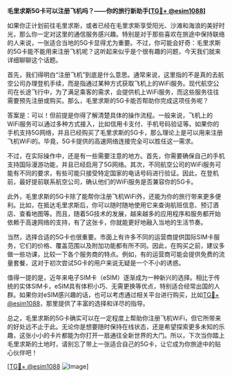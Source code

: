 **毛里求斯5G卡可以注册飞机吗？——你的旅行新助手[[TG💪+ @esim1088](https://t.me/s/esim1088)]**

如果你正计划前往毛里求斯，或者已经在毛里求斯享受阳光、沙滩和海浪的美好时光，那么你一定对这里的通信服务感兴趣。特别是对于那些喜欢在旅途中保持联络的人来说，一张适合当地的5G卡显得尤为重要。不过，你可能会好奇：毛里求斯的5G卡能不能用来注册飞机呢？这听起来似乎是个很有趣的问题，今天我们就来详细聊聊这个话题。

首先，我们得明白“注册飞机”到底是什么意思。通常来说，这里指的不是真的去航空公司办理登机手续，而是指通过某种方式获取飞机上的WiFi服务。现代航空公司在长途飞行中，为了满足乘客的需求，会提供机上WiFi服务，而这些服务往往需要预先注册或购买。那么，毛里求斯的5G卡能否帮助你完成这项任务呢？

答案是：可以！但前提是你得了解清楚具体的操作流程。一般来说，飞机上的WiFi服务可以通过多种方式接入，比如信用卡支付、手机号码验证等。如果你的手机支持5G网络，并且已经购买了毛里求斯的5G卡，那么理论上是可以用来注册飞机WiFi的。毕竟，5G卡提供的高速网络连接完全可以胜任这一需求。

不过，在实际操作中，还是有一些需要注意的地方。首先，你需要确保自己的手机支持国际漫游功能，并且已经启用了5G网络。其次，不同航空公司的WiFi服务可能有不同的要求，有些可能只接受特定国家的电话号码进行验证。因此，在登机前，最好提前联系航空公司，确认他们的WiFi服务是否兼容你的5G卡。

此外，毛里求斯的5G卡除了能帮你注册飞机WiFi外，还能为你的旅行带来更多便利。比如，在抵达毛里求斯后，你可以随时随地使用它来查询航班信息、预订酒店、查看地图等。而且，随着5G技术的发展，越来越多的应用程序和服务都开始依赖于高速网络的支持，有了这张卡，你就能更好地融入当地的生活节奏。

当然，选择合适的5G卡也很重要。市面上有许多不同的运营商提供国际SIM卡服务，它们的价格、覆盖范围以及附加功能都有所不同。因此，在购买之前，建议多做一些功课，比较一下各个服务商的特点。例如，有的运营商可能会提供免费的流量套餐，这对于初次尝试5G卡的用户来说无疑是一个不小的诱惑。

值得一提的是，近年来电子SIM卡（eSIM）逐渐成为一种新兴的选择。相比于传统的实体SIM卡，eSIM具有体积小巧、无需更换等优点，特别适合经常出国的人群。如果你对eSIM感兴趣的话，也可以考虑通过相关平台进行购买，比如[TG💪+ @esim1088](https://t.me/s/esim1088)，那里提供了丰富的选择和详尽的指导。

总之，毛里求斯的5G卡确实可以在一定程度上帮助你注册飞机WiFi，但它所带来的好处远不止于此。无论你是想要随时保持在线状态，还是希望探索更多未知的乐趣，这张小小的卡片都能为你打开一扇通往全新世界的大门。所以，下次当你踏上毛里求斯的土地时，请别忘了带上一张适合自己的5G卡，让它成为你旅途中的贴心伙伴吧！

[[TG💪+ @esim1088](https://t.me/s/esim1088) ![Image](https://i.postimg.cc/4NQfJmqS/Snipaste-2025-05-13-00-14-12.png)]